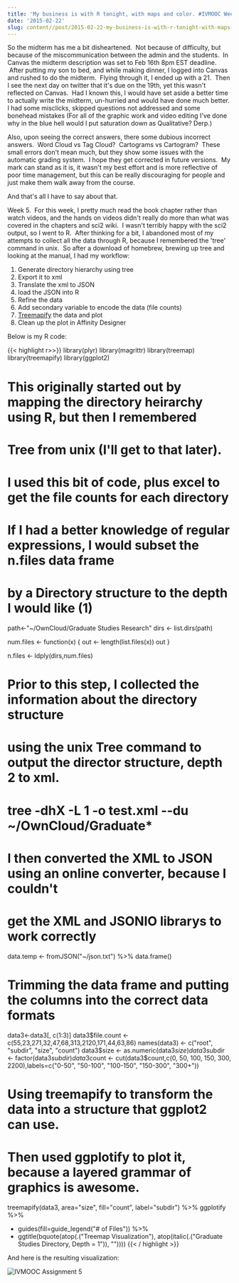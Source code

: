 ```yaml
---
title: 'My business is with R tonight, with maps and color. #IVMOOC Week 5'
date: '2015-02-22'
slug: content//post/2015-02-22-my-business-is-with-r-tonight-with-maps-and-color-ivmooc-week-5
---
```

So the midterm has me a bit disheartened.  Not because of difficulty, but because of the miscommunication between the admin and the students.  In Canvas the midterm description was set to Feb 16th 8pm EST deadline.  After putting my son to bed, and while making dinner, I logged into Canvas and rushed to do the midterm.  Flying through it, I ended up with a 21.  Then I see the next day on twitter that it's due on the 19th, yet this wasn't reflected on Canvas.  Had I known this, I would have set aside a better time to actually write the midterm, un-hurried and would have done much better. I had some misclicks, skipped questions not addressed and some bonehead mistakes (For all of the graphic work and video editing I've done why in the blue hell would I put saturation down as Qualitative? Derp.)

Also, upon seeing the correct answers, there some dubious incorrect answers.  Word Cloud vs Tag Cloud?  Cartograms vs Cartogram?  These small errors don't mean much, but they show some issues with the automatic grading system.  I hope they get corrected in future versions.  My mark can stand as it is, it wasn't my best effort and is more reflective of poor time management, but this can be really discouraging for people and just make them walk away from the course.

And that's all I have to say about that.

Week 5.  For this week, I pretty much read the book chapter rather than watch videos, and the hands on videos didn't really do more than what was covered in the chapters and sci2 wiki.  I wasn't terribly happy with the sci2 output, so I went to R.  After thinking for a bit, I abandoned most of my attempts to collect all the data through R, because I remembered the 'tree' command in unix.  So after a download of homebrew, brewing up tree and looking at the manual, I had my workflow:

1. Generate directory hierarchy using tree
2. Export it to xml
3. Translate the xml to JSON
4. load the JSON into R
5. Refine the data
6. Add secondary variable to encode the data (file counts)
7. [Treemapify](https://github.com/wilkox/treemapify) the data and plot
8. Clean up the plot in Affinity Designer

Below is my R code:

{{< highlight r>>}}
library(plyr)
library(magrittr)
library(treemap)
library(treemapify)
library(ggplot2)

# This originally started out by mapping the directory heirarchy using R, but then I remembered
# Tree from unix (I'll get to that later).
# I used this bit of code, plus excel to get the file counts for each directory
# If I had a better knowledge of regular expressions, I would subset the n.files data frame
# by a Directory structure to the depth I would like (1)

path<-"~/OwnCloud/Graduate Studies Research"
dirs <- list.dirs(path)

num.files <- function(x) {
 out <- length(list.files(x))
 out
}

n.files <- ldply(dirs,num.files)

# Prior to this step, I collected the information about the directory structure
# using the unix Tree command to output the director structure, depth 2 to xml.
# tree -dhX -L 1 -o test.xml --du ~/OwnCloud/Graduate*
# I then converted the XML to JSON using an online converter, because I couldn't
# get the XML and JSONIO librarys to work correctly

data.temp <- fromJSON("~/json.txt") %>%
 data.frame()

# Trimming the data frame and putting the columns into the correct data formats

data3<-data3[, c(1:3)]
data3$file.count <- c(55,23,271,32,47,68,313,2120,171,44,63,86)
names(data3) <- c("root", "subdir", "size", "count")
data3$size <- as.numeric(data3$size)
data3$subdir <- factor(data3$subdir)
data3$count <- cut(data3$count,c(0, 50, 100, 150, 300, 2200),labels=c("0-50", "50-100", "100-150", "150-300", "300+"))

# Using treemapify to transform the data into a structure that ggplot2 can use.
# Then used ggplotify to plot it, because a layered grammar of graphics is awesome.

treemapify(data3,
 area="size",
 fill="count",
 label="subdir") %>%
ggplotify %>%
 + guides(fill=guide_legend("# of Files")) %>%
 + ggtitle(bquote(atop(.("Treemap Visualization"), atop(italic(.("Graduate Studies Directory, Depth = 1")), ""))))
{{< / highlight >}}

And here is the resulting visualization:

![IVMOOC Assignment 5](/img/assignment-5.png)
